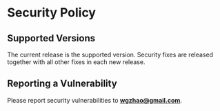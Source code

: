 # Security Policy

## Supported Versions

The current release is the supported version. Security fixes are released together
with all other fixes in each new release.

## Reporting a Vulnerability

Please report security vulnerabilities to **wgzhao@gmail.com**.
